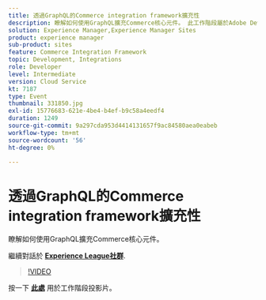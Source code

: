 ```yaml
---
title: 透過GraphQL的Commerce integration framework擴充性
description: 瞭解如何使用GraphQL擴充Commerce核心元件。 此工作階段屬於Adobe Developers Live內容事件的一部分。
solution: Experience Manager,Experience Manager Sites
product: experience manager
sub-product: sites
feature: Commerce Integration Framework
topic: Development, Integrations
role: Developer
level: Intermediate
version: Cloud Service
kt: 7187
type: Event
thumbnail: 331850.jpg
exl-id: 15776683-621e-4be4-b4ef-b9c58a4eedf4
duration: 1249
source-git-commit: 9a297cda953d4414131657f9ac84580aea0eabeb
workflow-type: tm+mt
source-wordcount: '56'
ht-degree: 0%

---
```


# 透過GraphQL的Commerce integration framework擴充性

瞭解如何使用GraphQL擴充Commerce核心元件。

繼續對話於 **[Experience League社群](https://adobe.ly/36Yd3v6)**.

>[!VIDEO](https://video.tv.adobe.com/v/331850/?quality=12&learn=on&hidetitle=true)

按一下 **[此處](/help/adobe-developers-live/assets/cif-extensibility-graphql.pdf)** 用於工作階段投影片。
